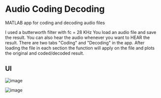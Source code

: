 # Audio Coding Decoding
MATLAB app for coding and decoding audio files

I used a butterworth filter with fc = 28 KHz
You load an audio file and save the result. You can also hear the audio whenever you want to HEAR the result.
There are two tabs "Coding" and "Decoding" in the app. After loading the file in each section the function will apply on the file and plots the original and coded/decoded result.

## UI

![image](https://user-images.githubusercontent.com/47606879/145707613-853ad87c-19dc-468c-af49-d5285a4e59c6.png)


![image](https://user-images.githubusercontent.com/47606879/145707632-47f5e595-a9b5-464e-9ab5-6149a3dc909e.png)



